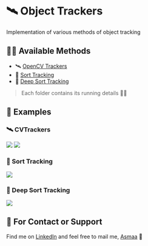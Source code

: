 # 🛰 Object Trackers
Implementation of various methods of object tracking

## 👩‍💻 Available Methods
- 🛰 [OpenCV Trackers](./src/CVTrackers)
- 🐾 [Sort Tracking](./src/SortTracking)
- 🌊 [Deep Sort Tracking](./src/DeepSortTracking)
 
> Each folder contains its running details 👩‍🏫

## 👀 Examples
### 🛰 CVTrackers
![](./res/single_output.gif)
![](./res/multi_output.gif)

### 🐾 Sort Tracking
![](./res/sort_output.gif)

### 🌊 Deep Sort Tracking
![](./res/deep_sort_output.gif)

## 💼 For Contact or Support
Find me on [LinkedIn](https://www.linkedin.com/in/asmaamirkhan/) and feel free to mail me, [Asmaa](mailto:asmaamirkhan.am@gmail.com) 🦋
